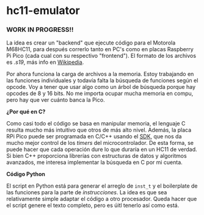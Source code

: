 # hc11-emulator

### WORK IN PROGRESS!!
La idea es crear un "backend" que ejecute código para el Motorola M68HC11, para después correrlo tanto en PC's como en placas Raspberry Pi Pico (cada cual con su respectivo "frontend"). El formato de los archivos es *.s19*, más info en [Wikipedia](https://en.wikipedia.org/wiki/SREC_(file_format)).

Por ahora funciona la carga de archivos a la memoria. Estoy trabajando en las funciones individuales y todavía falta la búsqueda de funciones según el opcode. Voy a tener que usar algo como un árbol de búsqueda porque hay opcodes de 8 y 16 bits. No me importa ocupar mucha memoria en compu, pero hay que ver cuánto banca la Pico.

**¿Por qué en C?**

Como casi todo el código se basa en manipular memoria, el lenguaje C resulta mucho más intuitivo que otros de más alto nivel. Además, la placa RPi Pico puede ser programada en C/C++ usando el [SDK](https://www.raspberrypi.com/documentation/microcontrollers/c_sdk.html), que nos da mucho mejor control de los *timers* del microcontrolador. De esta forma, se puede hacer que cada operación dure lo que duraría en un HC11 de verdad. Si bien C++ proporciona librerías con estructuras de datos y algoritmos avanzados, me interesa implementar la búsqueda en C por mi cuenta.

**Código Python**

El script en Python está para generar el arreglo de ```inst_t``` y el boilerplate de las funciones para la parte de *instrucciones*. La idea es que sea relativamente simple adaptar el código a otro procesador. Queda hacer que el script genere el texto completo, pero es úitl tenerlo así como está.